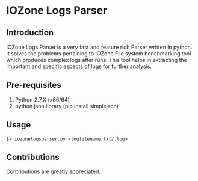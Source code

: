 # IOZone Logs Parser

## Introduction
IOZone Logs Parser is a very fast and feature rich Parser written in python.
It solves the problems pertaining to IOZone File system benchmarking tool which produces complex logs after runs. This tool helps in extracting the important and specific aspects of logs for further analysis.

## Pre-requisites

1. Python 2.7.X (x86/64)
2. python json library (pip install simplejson)

## Usage

`$> iozonelogsparser.py <logfilename.txt/.log>`


## Contributions

Contributions are greatly appreciated. 

